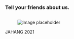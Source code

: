 
  <footer class="site-footer">
      <div class="container">
        <div class="row">
          <div class="col-lg-4">
            <div class="mb-5">
              <!--
              <h3 class="footer-heading mb-4">ངའི་སྐོར།</h3>
              <p>ཇ་ཁང་ནི་དུས་ནས་དུས་སུ་གྲོགས་པོ་ཚོ་ལྷན་འཛོམས་ཀྱིས། བོད་རིགས་མང་ཚོགས་ཀྱི་དོ་དབྱིངས་ཡོད་སའི་རྒྱལ་སྤྱིའི་གནད་དོན་དང་སྤྱི་ཚོགས་ཀྱི་འགྱུར་འགྲོས་སྐོར་ལ་གྲོས་བསྡུར་བྱེད་སའི་གླེང་སྟེགས་ཤིག་ཡིན། འདི་རུ་ང་ཚོས་བོད་པའི་སྤྱི་ཚོགས་ཁྱོན་ཡོངས་ལ་ཤུགས་རྐྱེན་དང་བག་ཆགས་གཏིང་ཟབ་འཇོག་གཞིའི་སྒྱུ་རྩལ་དང་རིག་གཞུང་། ཆབ་སྲིད་ནས་སྤྱི་ཚོགས་བར་གྱི་གཞི་རྒྱ་ཆེ་བའི་བརྗོད་དོན་སྣ་མང་ཐོག་གོ་བསྡུར་དང་ཁ་བརྡ་བྱེད་ཀྱི་ཡོད།</p>
                 <p>Jhakhang is a venue where a group of friends get together from time to time to discuss global issues and social phenomena that might interest Tibetan audiences. From art and culture to politics and society, we discuss a wide range of topics that have implications and consequences for the Tibetan world.</p>
               -->
            </div>
            <div class="mb-5">
                <div class="col-lg-8 mb-5 mb-lg-0">
            <div class="row">
              <div class="col-md-12">
                <h3 class="footer-heading mb-4">Tell your friends about us.</h3>
                <div>
                  <a href="https://www.facebook.com/sharer/sharer.php?u={{site.web-url}}{{page.url}}
" class="pl-0 pr-3"><span class="icon-facebook"></span></a>
                  <a href="http://twitter.com/share?url={{site.web-url}}{{page.url}}&text={{page.title}}&via={{page.author}}" class="pl-3 pr-3"><span class="icon-twitter"></span></a>
                  <a href="{{site.web-url}}/rss.xml" class="pl-3 pr-3"><span class="icon-rss"></span></a>
                </div>
              </div>
            </div>
          </div>
            </div>
          </div>
          <div class="col-lg-6 mb-5 mb-lg-0">
            <div class="row">
            </div>
          </div>
          <div class="col-lg-2 mb-5 mb-lg-0">
            <div class="mb-5">
              <img src="">
              <figure>
                  <img  src="{{site.baseurl}}/assets/images/logo-footer.png" alt="Image placeholder" class="img-fluid rounded mx-auto">
                </figure>
            </div>
          </div>      
        </div>
        <div class="row pt-5 mt-5 text-center">
          <div class="col-md-12">
            <p>
            <!-- Link back to Colorlib can't be removed. Template is licensed under CC BY 3.0. -->
            <script data-cfasync="false" src=""></script><script>document.write(new Date().getFullYear());</script> JAHANG 2021
            <!-- Link back to Colorlib can't be removed. Template is licensed under CC BY 3.0. -->
            </p>
          </div>       
      </div>
     </div>
    </footer>
  </div>
  <script src="{{site.baseurl}}/assets/js/jquery-3.3.1.min.js"></script>
  <script src="{{site.baseurl}}/assets/js/jquery-migrate-3.0.1.min.js"></script>
  <script src="{{site.baseurl}}/assets/js/jquery-ui.js"></script>
  <script src="{{site.baseurl}}/assets/js/popper.min.js"></script>
  <script src="{{site.baseurl}}/assets/js/bootstrap.min.js"></script>
  <script src="{{site.baseurl}}/assets/js/owl.carousel.min.js"></script>
  <script src="{{site.baseurl}}/assets/js/jquery.stellar.min.js"></script>
  <script src="{{site.baseurl}}/assets/js/jquery.countdown.min.js"></script>
  <script src="{{site.baseurl}}/assets/js/jquery.magnific-popup.min.js"></script>
  <script src="{{site.baseurl}}/assets/js/aos.js"></script>

  <script src="{{site.baseurl}}/assets/js/mediaelement-and-player.min.js"></script>

  <script>
      document.addEventListener('DOMContentLoaded', function() {
                var mediaElements = document.querySelectorAll('video, audio'), total = mediaElements.length;

                for (var i = 0; i < total; i++) {
                    new MediaElementPlayer(mediaElements[i], {
                        pluginPath: 'https://cdn.jsdelivr.net/npm/mediaelement@4.2.7/build/',
                        shimScriptAccess: 'always',
                        success: function () {
                            var target = document.body.querySelectorAll('.player'), targetTotal = target.length;
                            for (var j = 0; j < targetTotal; j++) {
                                target[j].style.visibility = 'visible';
                            }
                  }
                });
                }
            });
    </script>
  <script src="{{site.baseurl}}/assets/js/main.js"></script>
  <script id="dsq-count-scr" src="//jhakhang-com.disqus.com/count.js" async></script>

  </body>
</html>